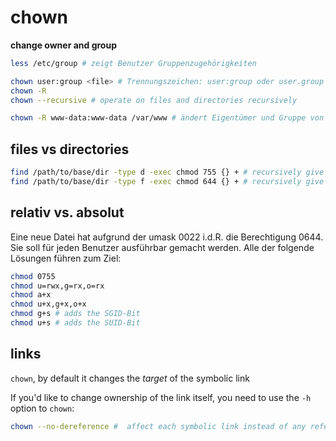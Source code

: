 # chown

**change owner and group**

```sh
less /etc/group # zeigt Benutzer Gruppenzugehörigkeiten

chown user:group <file> # Trennungszeichen: user:group oder user.group
chown -R
chown --recursive # operate on files and directories recursively  

chown -R www-data:www-data /var/www # ändert Eigentümer und Gruppe von /var/www und allen Unterordnern auf Besitzer und Gruppe www-data
```

## files vs directories

```sh
find /path/to/base/dir -type d -exec chmod 755 {} + # recursively give DRECTORIES read & execute privileges (dirs only)
find /path/to/base/dir -type f -exec chmod 644 {} + # recursively give FILES read privileges (files only)
```

## relativ vs. absolut

Eine neue Datei hat aufgrund der umask 0022 i.d.R. die Berechtigung 0644. 
Sie soll für jeden Benutzer ausführbar gemacht werden. Alle der folgende Lösungen führen zum Ziel:

```sh
chmod 0755
chmod u=rwx,g=rx,o=rx
chmod a+x
chmod u+x,g+x,o+x
chmod g+s # adds the SGID-Bit
chmod u+s # adds the SUID-Bit
```

## links

`chown`, by default it changes the *target* of the symbolic link

If you'd like to change ownership of the link itself, you need to use the `-h` option to `chown`:

```sh
chown --no-dereference #  affect each symbolic link instead of any referenced file (useful only on systems that can change the ownership of a symlink); -h
```

